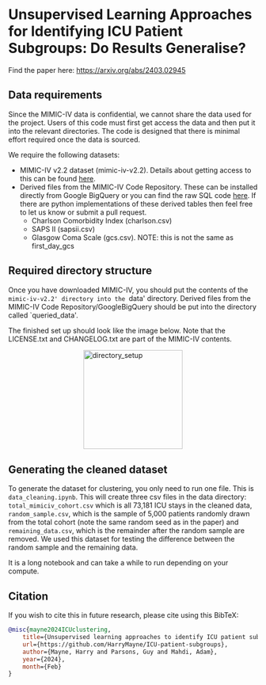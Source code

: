 # Unsupervised Learning Approaches for Identifying ICU Patient Subgroups: Do Results Generalise?

Find the paper here: https://arxiv.org/abs/2403.02945

## Data requirements
Since the MIMIC-IV data is confidential, we cannot share the data used for the project. Users of this code must first get access the data and then put it into the relevant directories. The code is designed that there is minimal effort required once the data is sourced.

We require the following datasets:

* MIMIC-IV v2.2 dataset (mimic-iv-v2.2). Details about getting access to this can be found [here](https://physionet.org/content/mimiciv/2.2/).
* Derived files from the MIMIC-IV Code Repository. These can be installed directly from Google BigQuery or you can find the raw SQL code [here](https://github.com/MIT-LCP/mimic-code/tree/main/mimic-iv). If there are python implementations of these derived tables then feel free to let us know or submit a pull request. 
    * Charlson Comorbidity Index (charlson.csv)
    * SAPS II (sapsii.csv)
    * Glasgow Coma Scale (gcs.csv). NOTE: this is not the same as first_day_gcs

## Required directory structure
Once you have downloaded MIMIC-IV, you should put the contents of the `mimic-iv-v2.2' directory into the `data' directory. Derived files from the MIMIC-IV Code Repository/GoogleBigQuery should be put into the directory called `queried_data'.

The finished set up should look like the image below. Note that the LICENSE.txt and CHANGELOG.txt are part of the MIMIC-IV contents.

<img src="https://github.com/HarryMayne/Identifying-Intensive-Care-Unit-Patient-Subgroup/assets/115154632/7fda6c76-8e56-4638-8984-f417661840f4" alt="directory_setup" width="200" style="display:block; margin-left:auto; margin-right:auto"/>

## Generating the cleaned dataset 
To generate the dataset for clustering, you only need to run one file. This is `data_cleaning.ipynb`. This will create three csv files in the data directory: `total_mimiciv_cohort.csv` which is all 73,181 ICU stays in the cleaned data, `random_sample.csv`, which is the sample of 5,000 patients randomly drawn from the total cohort (note the same random seed as in the paper) and `remaining_data.csv`, which is the remainder after the random sample are removed. We used this dataset for testing the difference between the random sample and the remaining data.

It is a long notebook and can take a while to run depending on your compute.

## Citation
If you wish to cite this in future research, please cite using this BibTeX:
```bibtex
@misc{mayne2024ICUclustering,
    title={Unsupervised learning approaches to identify ICU patient subgroups: Do results generalise?},
    url={https://github.com/HarryMayne/ICU-patient-subgroups},
    author={Mayne, Harry and Parsons, Guy and Mahdi, Adam},
    year={2024},
    month={Feb}
}
